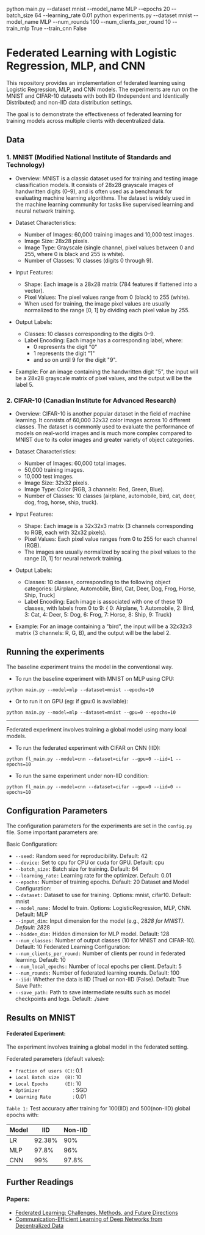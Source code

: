 python main.py --dataset mnist --model_name MLP --epochs 20 --batch_size 64 --learning_rate 0.01
python experiments.py --dataset mnist --model_name MLP --num_rounds 100 --num_clients_per_round 10 --train_mlp True --train_cnn False

# Federated Learning with Logistic Regression, MLP, and CNN 

This repository provides an implementation of federated learning using Logistic Regression, MLP, and CNN models. The experiments are run on the MNIST and CIFAR-10 datasets with both IID (Independent and Identically Distributed) and non-IID data distribution settings.

The goal is to demonstrate the effectiveness of federated learning for training models across multiple clients with decentralized data.

## Data
### 1. MNIST (Modified National Institute of Standards and Technology)
- Overview: MNIST is a classic dataset used for training and testing image classification models. It consists of 28x28 grayscale images of handwritten digits (0–9), and is often used as a benchmark for evaluating machine learning algorithms. The dataset is widely used in the machine learning community for tasks like supervised learning and neural network training.
- Dataset Characteristics:
  - Number of Images: 60,000 training images and 10,000 test images.
  - Image Size: 28x28 pixels.
  - Image Type: Grayscale (single channel, pixel values between 0 and 255, where 0 is black and 255 is white).
  - Number of Classes: 10 classes (digits 0 through 9).
- Input Features:
  - Shape: Each image is a 28x28 matrix (784 features if flattened into a vector).
  - Pixel Values: The pixel values range from 0 (black) to 255 (white).
  - When used for training, the image pixel values are usually normalized to the range [0, 1] by dividing each pixel value by 255.

- Output Labels:
    - Classes: 10 classes corresponding to the digits 0–9.
    - Label Encoding: Each image has a corresponding label, where:
      - 0 represents the digit "0"
      - 1 represents the digit "1"
      - and so on until 9 for the digit "9".
- Example: For an image containing the handwritten digit "5", the input will be a 28x28 grayscale matrix of pixel values, and the output will be the label 5.

### 2. CIFAR-10 (Canadian Institute for Advanced Research)
- Overview: CIFAR-10 is another popular dataset in the field of machine learning. It consists of 60,000 32x32 color images across 10 different classes. The dataset is commonly used to evaluate the performance of models on real-world images and is much more complex compared to MNIST due to its color images and greater variety of object categories.

- Dataset Characteristics:
  - Number of Images: 60,000 total images.
  - 50,000 training images.
  - 10,000 test images.
  - Image Size: 32x32 pixels.
  - Image Type: Color (RGB, 3 channels: Red, Green, Blue).
  - Number of Classes: 10 classes (airplane, automobile, bird, cat, deer, dog, frog, horse, ship, truck).
- Input Features:
  - Shape: Each image is a 32x32x3 matrix (3 channels corresponding to RGB, each with 32x32 pixels).
  - Pixel Values: Each pixel value ranges from 0 to 255 for each channel (RGB).
  - The images are usually normalized by scaling the pixel values to the range [0, 1] for neural network training.

- Output Labels:
  - Classes: 10 classes, corresponding to the following object categories: [Airplane, Automobile, Bird, Cat, Deer, Dog, Frog, Horse, Ship, Truck]
  - Label Encoding: Each image is associated with one of these 10 classes, with labels from 0 to 9: { 0: Airplane, 1: Automobile, 2: Bird, 3: Cat, 4: Deer, 5: Dog, 6: Frog, 7: Horse, 8: Ship, 9: Truck}
- Example: For an image containing a "bird", the input will be a 32x32x3 matrix (3 channels: R, G, B), and the output will be the label 2.

## Running the experiments
The baseline experiment trains the model in the conventional way.

* To run the baseline experiment with MNIST on MLP using CPU:
```
python main.py --model=mlp --dataset=mnist --epochs=10
```
* Or to run it on GPU (eg: if gpu:0 is available):
```
python main.py --model=mlp --dataset=mnist --gpu=0 --epochs=10
```
-----

Federated experiment involves training a global model using many local models.

* To run the federated experiment with CIFAR on CNN (IID):
```
python fl_main.py --model=cnn --dataset=cifar --gpu=0 --iid=1 --epochs=10
```
* To run the same experiment under non-IID condition:
```
python fl_main.py --model=cnn --dataset=cifar --gpu=0 --iid=0 --epochs=10
```


## Configuration Parameters
The configuration parameters for the experiments are set in the ```config.py``` file. Some important parameters are:

Basic Configuration:
* ```--seed:``` Random seed for reproducibility. Default: 42
* ```--device:``` Set to cpu for CPU or cuda for GPU. Default: cpu
* ```--batch_size:``` Batch size for training. Default: 64
* ```--learning_rate:``` Learning rate for the optimizer. Default: 0.01
* ```--epochs:``` Number of training epochs. Default: 20
Dataset and Model Configuration:
* ```--dataset:``` Dataset to use for training. Options: mnist, cifar10. Default: mnist
* ```--model_name:``` Model to train. Options: LogisticRegression, MLP, CNN. Default: MLP
* ```--input_dim:``` Input dimension for the model (e.g., 28*28 for MNIST). Default: 28*28
* ```--hidden_dim:``` Hidden dimension for MLP model. Default: 128
* ```--num_classes:``` Number of output classes (10 for MNIST and CIFAR-10). Default: 10
Federated Learning Configuration:
* ```--num_clients_per_round:``` Number of clients per round in federated learning. Default: 10
* ```--num_local_epochs:``` Number of local epochs per client. Default: 5
* ```--num_rounds:``` Number of federated learning rounds. Default: 100
* ```--iid:``` Whether the data is IID (True) or non-IID (False). Default: True
Save Path:
* ```--save_path:``` Path to save intermediate results such as model checkpoints and logs. Default: ./save

## Results on MNIST

#### Federated Experiment:
The experiment involves training a global model in the federated setting.

Federated parameters (default values):
* ```Fraction of users (C)```: 0.1 
* ```Local Batch size  (B)```: 10 
* ```Local Epochs      (E)```: 10 
* ```Optimizer            ```: SGD 
* ```Learning Rate        ```: 0.01 <br />

```Table 1:``` Test accuracy after training for 100(IID) and 500(non-IID) global epochs with:

| Model |    IID   | Non-IID|
| ----- | -----    |----            |
|  LR  |  92.38%  |     90%     |
|  MLP  |  97.8%  |     96%     |
|  CNN  |  99%  |     97.8%     |


## Further Readings
### Papers:
* [Federated Learning: Challenges, Methods, and Future Directions](https://arxiv.org/abs/1908.07873)
* [Communication-Efficient Learning of Deep Networks from Decentralized Data](https://arxiv.org/abs/1602.05629)
